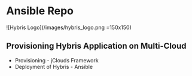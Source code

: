 # Ansible Repo 
![Hybris Logo](/images/hybris_logo.png =150x150)
## Provisioning Hybris Application on Multi-Cloud
* Provisioning - jClouds Framework
* Deployment of Hybris - Ansible
